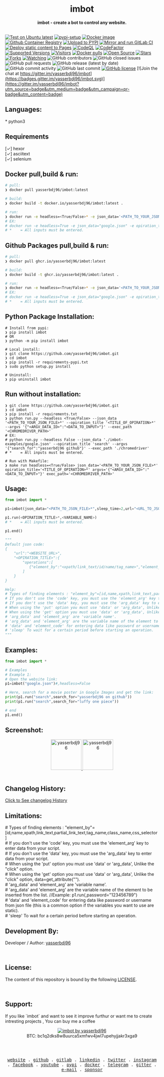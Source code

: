 <div align="center">
  <h1>imbot</h1>
  <strong>imbot - create a bot to control any website.</strong>
</div>
<br>


[![Test on Ubuntu latest](https://github.com/yasserbdj96/imbot/actions/workflows/python-app-on-linux.yml/badge.svg)](https://github.com/yasserbdj96/imbot/actions/workflows/python-app-on-linux.yml)
[![pypi-setup](https://github.com/yasserbdj96/imbot/actions/workflows/pypi-setup.yml/badge.svg)](https://github.com/yasserbdj96/imbot/actions/workflows/pypi-setup.yml)
[![Docker image](https://github.com/yasserbdj96/imbot/actions/workflows/docker-image.yml/badge.svg)](https://github.com/yasserbdj96/imbot/actions/workflows/docker-image.yml)
[![Github Container Registry](https://github.com/yasserbdj96/imbot/actions/workflows/gcr.yml/badge.svg)](https://github.com/yasserbdj96/imbot/actions/workflows/gcr.yml)
[![Upload to PYPI](https://github.com/yasserbdj96/imbot/actions/workflows/pipup.yml/badge.svg)](https://github.com/yasserbdj96/imbot/actions/workflows/pipup.yml)
[![Mirror and run GitLab CI](https://github.com/yasserbdj96/imbot/actions/workflows/push-gitLab.yml/badge.svg)](https://github.com/yasserbdj96/imbot/actions/workflows/push-gitLab.yml)
[![Deploy static content to Pages](https://github.com/yasserbdj96/imbot/actions/workflows/pages.yml/badge.svg)](https://github.com/yasserbdj96/imbot/actions/workflows/pages.yml)
[![CodeQL](https://github.com/yasserbdj96/imbot/actions/workflows/codeql-analysis.yml/badge.svg)](https://github.com/yasserbdj96/imbot/actions/workflows/codeql-analysis.yml)
[![CodeFactor](https://www.codefactor.io/repository/github/yasserbdj96/imbot/badge)](https://www.codefactor.io/repository/github/yasserbdj96/imbot)
[![Supported Versions](https://img.shields.io/pypi/pyversions/imbot.svg)](https://pypi.org/project/imbot) 
[![Visitors](https://visitor-badge.laobi.icu/badge?page_id=yasserbdj96.imbot&format=true)](https://github.com/yasserbdj96/imbot)
[![Docker pulls](https://img.shields.io/docker/pulls/yasserbdj96/imbot)](https://hub.docker.com/r/yasserbdj96/imbot/)
[![Open Source](https://img.shields.io/badge/Open%20Source-%E2%99%A5-red)](https://github.com/yasserbdj96/imbot)
[![Stars](https://img.shields.io/github/stars/yasserbdj96/imbot?color=red)](https://github.com/yasserbdj96/imbot)
[![Forks](https://img.shields.io/github/forks/yasserbdj96/imbot?color=red)](https://github.com/yasserbdj96/imbot)
[![Watching](https://img.shields.io/github/watchers/yasserbdj96/imbot?label=Watchers&color=red&style=flat-square)](https://github.com/yasserbdj96/imbot)
![GitHub contributors](https://img.shields.io/github/contributors/yasserbdj96/imbot)
![GitHub closed issues](https://img.shields.io/github/issues-closed/yasserbdj96/imbot)
![GitHub pull requests](https://img.shields.io/github/issues-pr-raw/yasserbdj96/imbot)
![GitHub release (latest by date)](https://img.shields.io/github/v/release/yasserbdj96/imbot)
![GitHub commit activity](https://img.shields.io/github/commit-activity/m/yasserbdj96/imbot)
![GitHub last commit](https://img.shields.io/github/last-commit/yasserbdj96/imbot)
[![GitHub license](https://img.shields.io/github/license/yasserbdj96/imbot)](https://github.com/yasserbdj96/imbot)
[![Join the chat at https://gitter.im/yasserbdj96/imbot](https://badges.gitter.im/yasserbdj96/imbot.svg)](https://gitter.im/yasserbdj96/imbot?utm_source=badge&utm_medium=badge&utm_campaign=pr-badge&utm_content=badge)


<h2>Languages:</h2>
* python3

<h2>Requirements</h2>
[✓] hexor<br>
[✓] asciitext<br>
[✓] selenium


<h2>Docker pull,build & run:</h2>

```bash
# pull:
❯ docker pull yasserbdj96/imbot:latest

# build:
❯ docker build -t docker.io/yasserbdj96/imbot:latest .

# run:
❯ docker run -e headless=<True/False>* -e json_data='<PATH_TO_YOUR_JSON_FILE>*' -e opiration_title='<TITLE_OF_OPIRATION>*' -e argvs='<ARGV_DATA_ID>="<DATA_TO_INPUT>"' -i -t imbot:latest
# EX:
# docker run -e headless=True -e json_data="google.json" -e opiration_title="search" -e  argvs='search_for="yasserbdj96 on github"' -i -t imbot:latest
# *    = All inputs must be entered.
```

<h2>Github Packages pull,build & run:</h2>

```bash
# pull:
❯ docker pull ghcr.io/yasserbdj96/imbot:latest

# build:
❯ docker build -t ghcr.io/yasserbdj96/imbot:latest .

# run:
❯ docker run -e headless=<True/False>* -e json_data='<PATH_TO_YOUR_JSON_FILE>*' -e opiration_title='<TITLE_OF_OPIRATION>*' -e argvs='<ARGV_DATA_ID>="<DATA_TO_INPUT>"' -i -t ghcr.io/yasserbdj96/imbot:latest
# EX:
# docker run -e headless=True -e json_data="google.json" -e opiration_title="search" -e  argvs='search_for="yasserbdj96 on github"' -i -t ghcr.io/yasserbdj96/imbot:latest
# *    = All inputs must be entered.
```

<h2>Python Package Installation:</h2>

```
# Install from pypi:
❯ pip install imbot
# OR
❯ python -m pip install imbot

# Local install:
❯ git clone https://github.com/yasserbdj96/imbot.git
❯ cd imbot
❯ pip install -r requirements-pypi.txt
❯ sudo python setup.py install

# Uninstall:
❯ pip uninstall imbot
```

<h2>Run without installation:</h2>

```
❯ git clone https://github.com/yasserbdj96/imbot.git
❯ cd imbot
❯ pip install -r requirements.txt
❯ python run.py --headless <True/False> --json_data '<PATH_TO_YOUR_JSON_FILE>*' --opiration_title '<TITLE_OF_OPIRATION>*' --argvs '{"<ARGV_DATA_ID>":"<DATA_TO_INPUT>"}' --exec_path '<CHROMEDRIVER_PATH>'
# EX:
# python run.py --headless False --json_data './imbot-examples/google.json' --opiration_title 'search' --argvs '{"search_for":"yasserbdj96 github"}' --exec_path './chromedriver'
# *    = All inputs must be entered.

# Run with Makefile:
❯ make run headless=<True/False> json_data='<PATH_TO_YOUR_JSON_FILE>*' opiration_title='<TITLE_OF_OPIRATION>*' argvs='{"<ARGV_DATA_ID>":"<DATA_TO_INPUT>"}' exec_path='<CHROMEDRIVER_PATH>'
```

<h2>Usage:</h2>

```python
from imbot import *

p1=imbot(json_data="<PATH_TO_JSON_FILE>*",sleep_time=2,url="<URL_TO_JSON_FILE>*",headless=True,exec_path="<CHROMEDRIVER_PATH>")

p1.run(<OPIRATION_TITLE>*,<VARIABLE_NAME>)
# *    = All inputs must be entered.

p1.end()

"""
Default json code:
{
    "url":"<WEBSITE_URL>",
    "<OPIRATION_TITLE>":{
        "operations":[
           {"element_by":"<xpath/link_text/id/name/tag_name>","element_code":"<ELEMENT_CODE>","element_arg":"<VARIABLE_NAME>","opt":"<click/put/get>","arg_data":"<VARIABLE_NAME>","data":"<YOUR_DATA>","sleep":<Seconds>}
        ]
    }
}

Help:
# Types of finding elements : "element_by"=[id,name,xpath,link_text,partial_link_text,tag_name,class_name,css_selector]
# If you don't use the 'code' key, you must use the 'element_arg' key to enter data from your script.
# If you don't use the 'data' key, you must use the 'arg_data' key to enter data from your script.
# When using the 'put' option you must use 'data' or 'arg_data', Unlike the "click" option.
# When using the 'get' option you must use 'data' or 'arg_data', Unlike the "click" option, data=get_attribute("<src/herf/name/id>").
# 'arg_data' and 'element_arg' are 'variable name'.
# 'arg_data' and 'element_arg' are the variable name of the element to be inserted from the list. //Example: p1.run(<OPIRATION_TITLE>,password="123456789")
# 'data' and 'element_code' for entering data like password or username from json file (this is a common option if the variables you want to use are static).
# 'sleep' To wait for a certain period before starting an operation.
"""
```

<h2>Examples:</h2>

```python
from imbot import *

# Examples
# Example 1:
# Open the website link:
p1=imbot("google.json")#,headless=False

# Here, search for a movie poster in Google Images and get the link:
print(p1.run("search",search_for="yasserbdj96 on github"))
print(p1.run("search",search_for="luffy one piece"))

# end
p1.end()
```

<h2>Screenshot:</h2>

<div align="center">
    <a href="https://raw.githubusercontent.com/yasserbdj96/imbot/main/screenshot/screenshot.png">
        <img alt="yasserbdj96" height="100" src="https://raw.githubusercontent.com/yasserbdj96/imbot/main/screenshot/screenshot.png">
    </a>
    <a href="https://raw.githubusercontent.com/yasserbdj96/imbot/main/screenshot/screenshot_1.png">
        <img alt="yasserbdj96" height="100" src="https://raw.githubusercontent.com/yasserbdj96/imbot/main/screenshot/screenshot_1.png">
    </a>
</div>

<br>
<h2>Changelog History:</h2>
<a href="https://raw.githubusercontent.com/yasserbdj96/imbot/main/CHANGELOG">Click to See changelog History</a>

<br>
<h2>Limitations:</h2>
# Types of finding elements : "element_by"=[id,name,xpath,link_text,partial_link_text,tag_name,class_name,css_selector]<br>
# If you don't use the 'code' key, you must use the 'element_arg' key to enter data from your script.<br>
# If you don't use the 'data' key, you must use the 'arg_data' key to enter data from your script.<br>
# When using the 'put' option you must use 'data' or 'arg_data', Unlike the "click" option.<br>
# When using the 'get' option you must use 'data' or 'arg_data', Unlike the "click" option, data=get_attribute("<src/herf/name/id>").<br>
# 'arg_data' and 'element_arg' are 'variable name'.<br>
# 'arg_data' and 'element_arg' are the variable name of the element to be inserted from the list. //Example: p1.run(<OPIRATION_TITLE>,password="123456789")<br>
# 'data' and 'element_code' for entering data like password or username from json file (this is a common option if the variables you want to use are static).<br>
# 'sleep' To wait for a certain period before starting an operation.

<br>
<h2>Development By:</h2>

Developer / Author: [yasserbdj96](https://github.com/yasserbdj96)

<br>
<h2>License:</h2>
<p>The content of this repository is bound by the following <a href="https://raw.githubusercontent.com/yasserbdj96/imbot/main/LICENSE">LICENSE</a>.</p>

<br>
<h2>Support:</h2>
<p>If you like `imbot` and want to see it improve furthur or want me to create intresting projects , You can buy me a coffee </p>
<div align="center">
    <a href="https://ko-fi.com/yasserbdj96">
        <img src="https://ko-fi.com/img/githubbutton_sm.svg" alt="imbot by yasserbdj96">
    </a><br>
    BTC: bc1q2dks8w8uurca5xmfwv4jwl7upehyjjakr3xga9<br>
</div>

<br><br>

<p align="center">
  <samp>
    <a href="https://yasserbdj96.github.io/">website</a> .
    <a href="https://github.com/yasserbdj96">github</a> .
    <a href="https://gitlab.com/yasserbdj96">gitlab</a> .
    <a href="https://www.linkedin.com/in/yasserbdj96">linkedin</a> .
    <a href="https://twitter.com/yasserbdj96">twitter</a> .
    <a href="https://instagram.com/yasserbdj96">instagram</a> .
    <a href="https://www.facebook.com/yasserbdj96">facebook</a> .
    <a href="https://www.youtube.com/@yasserbdj96">youtube</a> .
    <a href="https://pypi.org/user/yasserbdj96">pypi</a> .
    <a href="https://hub.docker.com/u/yasserbdj96">docker</a> .
    <a href="https://t.me/yasserbdj96">telegram</a> .
    <a href="https://gitter.im/yasserbdj96/yasserbdj96">gitter</a> .
    <a href="mailto:yasser.bdj96@gmail.com">e-mail</a> .
    <a href="https://ko-fi.com/yasserbdj96">sponsor</a>
  </samp>
</p>
